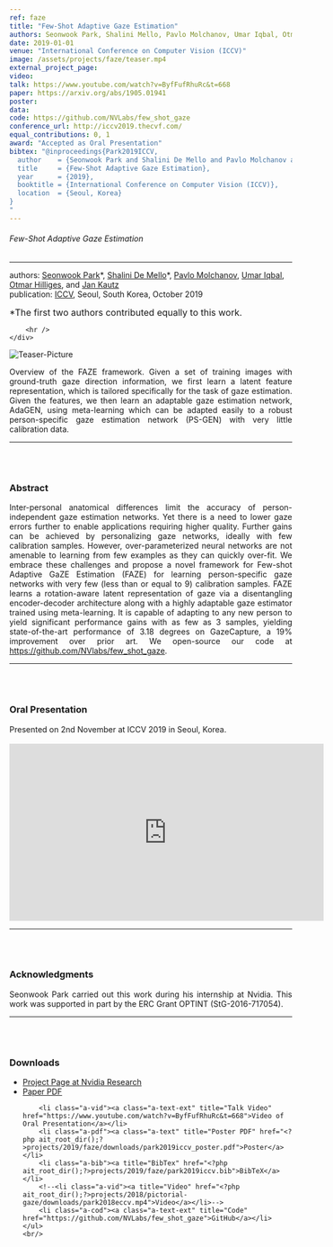 ```yaml
---
ref: faze
title: "Few-Shot Adaptive Gaze Estimation"
authors: Seonwook Park, Shalini Mello, Pavlo Molchanov, Umar Iqbal, Otmar Hilliges, Jan Kautz
date: 2019-01-01
venue: "International Conference on Computer Vision (ICCV)"
image: /assets/projects/faze/teaser.mp4
external_project_page: 
video: 
talk: https://www.youtube.com/watch?v=ByfFufRhuRc&t=668
paper: https://arxiv.org/abs/1905.01941
poster: 
data: 
code: https://github.com/NVLabs/few_shot_gaze
conference_url: http://iccv2019.thecvf.com/
equal_contributions: 0, 1
award: "Accepted as Oral Presentation"
bibtex: "@inproceedings{Park2019ICCV,
  author    = {Seonwook Park and Shalini De Mello and Pavlo Molchanov and Umar Iqbal and Otmar Hilliges and Jan Kautz},
  title     = {Few-Shot Adaptive Gaze Estimation},
  year      = {2019},
  booktitle = {International Conference on Computer Vision (ICCV)},
  location  = {Seoul, Korea}
}
"
---
```


<h6> Few-Shot Adaptive Gaze Estimation </h6>
<hr />

<div class="fullcol">
    <div class="teaser-info-projectpage">
            <span class="normalcap">authors:</span>
            <span class="authorcap">
                <nobr><a href="/people/spark/" title="Seonwook Park">Seonwook Park</a>*, </nobr>
                <a class="a-text-ext" href="https://research.nvidia.com/person/shalini-gupta">Shalini De Mello</a>*, </nobr>
                <a class="a-text-ext" href="https://research.nvidia.com/person/pavlo-molchanov">Pavlo Molchanov</a>, </nobr>
				<a class="a-text-ext" href="http://www.umariqbal.info">Umar Iqbal</a>, </nobr>
                <nobr><a href="/people/hilliges/" title="Otmar Hilliges">Otmar Hilliges</a>, </nobr>
				and
				<a class="a-text-ext" href="http://jankautz.com/">Jan Kautz</a></nobr>
            </span>
            <br/>
            <span class="normalcap"><nobr>publication: </nobr></span>
            <span class="authorcap">
                <a class="a-text-ext" href="http://iccv2019.thecvf.com" title="ICCV">ICCV</a>, Seoul, South Korea, October 2019
            </span>
		<br/>
        <p><font size="3">*The first two authors contributed equally to this work.</font></p>

        <hr />
    </div>
</div>

<div class="fullcol">
    <img class="fullcol" src="<?php ait_root_dir();?>projects/2019/faze/banner.jpg" alt="Teaser-Picture" />
    <div class="fullcol">
        <p align="justify">
            <span class="figurecap">
Overview of the FAZE framework. Given a set of training images with ground-truth gaze direction information, we first learn a latent feature representation, which is tailored specifically for the task of gaze estimation. Given the features, we then learn an adaptable gaze estimation network, AdaGEN, using meta-learning which can be adapted easily to a robust person-specific gaze estimation network (PS-GEN) with very little calibration data.
            </span>
        </p>
        <hr />
        <br/>
        <br/>
    </div>
</div>

<div class="fullcol">
    <h3>Abstract</h3>
    <p align="justify">
Inter-personal anatomical differences limit the accuracy of person-independent gaze estimation networks. Yet there is a need to lower gaze errors further to enable applications requiring higher quality. Further gains can be achieved by personalizing gaze networks, ideally with few calibration samples. However, over-parameterized neural networks are not amenable to learning from few examples as they can quickly over-fit. We embrace these challenges and propose a novel framework for Few-shot Adaptive GaZE Estimation (FAZE) for learning person-specific gaze networks with very few (less than or equal to 9) calibration samples. FAZE learns a rotation-aware latent representation of gaze via a disentangling encoder-decoder architecture along with a highly adaptable gaze estimator trained using meta-learning. It is capable of adapting to any new person to yield significant performance gains with as few as 3 samples, yielding state-of-the-art performance of 3.18 degrees on GazeCapture, a 19% improvement over prior art. We open-source our code at <a href="https://github.com/NVlabs/few_shot_gaze" target="_blank">https://github.com/NVlabs/few_shot_gaze</a>.
    </p>
    <hr />
    <br/>
    <br/>
</div>

<div class="fullcol">
<h3>Oral Presentation</h3>
	Presented on 2nd November at ICCV 2019 in Seoul, Korea.
	<br/>
	<br/>
    <div class="video" align="center">
	<iframe width="560" height="315" src="https://www.youtube.com/embed/ByfFufRhuRc?start=668&end=970" frameborder="0" allow="accelerometer; autoplay; encrypted-media; gyroscope; picture-in-picture" allowfullscreen></iframe>
    </div>
    <hr />
    <br/>
    <br/>
</div>

<!--
<div class="fullcol">
 <h3>Downloads</h3>
    To be released.
    <ul class="linklist">
        <li class="a-pdf"><a target="_blank" title="PDF" href="<?php ait_root_dir();?>projects/2015/InteractiveDebugger/downloads/FluidEdt-Ou-CHI2015.pdf">PDF</a></li>
        <li class="a-vid"><a target="_blank" href="<?php ait_root_dir();?>projects/2015/InteractiveDebugger/downloads/FluidEdt-Ou-CHI2015.mp4" title="Download Video">Video (26 MB)</a></li>
        <li class="a-bib"><a target="_blank" title="BibTex" href="<?php ait_root_dir();?>projects/2015/InteractiveDebugger/downloads/FluidEdt-Ou-CHI2015.bib">BibTeX</a></li>
    </ul>
    <hr />
    <br/>
    <br/>
</div>
-->

<!--
<div class="fullcol">
<h3>bibtex</h3>
    To be released.
    <div class="bibtex">
    </div>
    <hr />
    <br/>
    <br/>
</div>
-->

<!--
<div class="fullcol">
    <h3>additional results</h3>
    <br/>
    <img class="halfcol" src="<?php ait_root_dir();?>projects/2016/deformables/bar_small.png" alt="Teaser-Picture" />
    <img class="halfcol" src="<?php ait_root_dir();?>projects/2016/deformables/organ_stacked_small.png" alt="Teaser-Picture" />
    <div class="halfcol">
        <p align="justify">
            <span class="figurecap">
                Top row: schematic sensor routings obtained using our tool with automatic sensor refinement.
                Middle row: fabricated device.
                Bottom row: Ground truth (gray) vs. reconstruction (orange). Insets show error on a heat map scale, with maximum error (white) at 22 mm (darker is better).
            </span>
        </p>
    </div>
    <div class="halfcol">
        <p align="justify">
            <span class="figurecap">
                Two example deformations of the organ pipe model designed with our method. Ground truth (gray) vs. reconstruction (orange).
            </span>
        </p>
    </div>
</div>
-->

<!--
<div class="fullcol">
    <br/><br/>
    <img class="fullcol" src="<?php ait_root_dir();?>projects/2016/deformables/sheet_squared_small.png" alt="Teaser-Picture" />
    <p align="justify">
        <span class="figurecap">
            Snapshots of the design process. Top Row: the user placed, refined,
            and edited four sensors (left); Reconstruction error is expected to be very low (right). Bottom row: Interaction
            with fabricated device (left) and ground truth comparison (right).
        </span>
    </p>
    <hr />
    <br/>
    <br/>
</div>
-->

<!-- This section is optional -->
<!--
<div class="fullcol">
    <h3>external links</h3>
    <p align="justify">
        <ul class="linklist">
        <li class="a-ext"><a target="_blank" title="link1" href="your_link_here">Your link here</a></li>
    </ul>
    </p>
    <hr />
    <br/>
    <br/>
</div>
-->

<div class="fullcol">
    <h3>Acknowledgments</h3>
    <p align="justify">
Seonwook Park carried out this work during his internship at Nvidia. This work was supported in part by the ERC Grant OPTINT (StG-2016-717054).
    </p>
    <hr />
    <br/>
    <br/>
</div>

<div class="fullcol">
 <h3>Downloads</h3>
    <ul class="linklist">
        <li class="a-ext"><a class="a-text-ext" title="Nvidia Project Page" href="https://research.nvidia.com/publication/2019-10_Few-Shot-Adaptive-Gaze">Project Page at Nvidia Research</a></li>
        <li class="a-pdf"><a class="a-text-ext" title="Paper PDF" href="https://arxiv.org/abs/1905.01941">Paper PDF</a></li>

		<li class="a-vid"><a class="a-text-ext" title="Talk Video" href="https://www.youtube.com/watch?v=ByfFufRhuRc&t=668">Video of Oral Presentation</a></li>
        <li class="a-pdf"><a class="a-text" title="Poster PDF" href="<?php ait_root_dir();?>projects/2019/faze/downloads/park2019iccv_poster.pdf">Poster</a></li>
        <li class="a-bib"><a title="BibTex" href="<?php ait_root_dir();?>projects/2019/faze/park2019iccv.bib">BibTeX</a></li>
        <!--<li class="a-vid"><a title="Video" href="<?php ait_root_dir();?>projects/2018/pictorial-gaze/downloads/park2018eccv.mp4">Video</a></li>-->
        <li class="a-cod"><a class="a-text-ext" title="Code" href="https://github.com/NVLabs/few_shot_gaze">GitHub</a></li>
    </ul>
    <br/>
</div>


